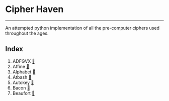 # Cipher Haven

---
An attempted python implementation of all the pre-computer ciphers used throughout the ages.

## Index

1. ADFGVX [:link:](https://en.wikipedia.org/wiki/ADFGVX_cipher)
2. Affine [:link:](https://en.wikipedia.org/wiki/Affine_cipher)
3. Alphabet [:link:](https://en.wikipedia.org/wiki/The_Alphabet_Cipher)
4. Atbash [:link:](https://en.wikipedia.org/wiki/Atbash)
5. Autokey [:link:](https://en.wikipedia.org/wiki/Autokey_cipher)
6. Bacon [:link:](https://en.wikipedia.org/wiki/Bacon%27s_cipher)
7. Beaufort [:link:](https://en.wikipedia.org/wiki/Beaufort_cipher)
